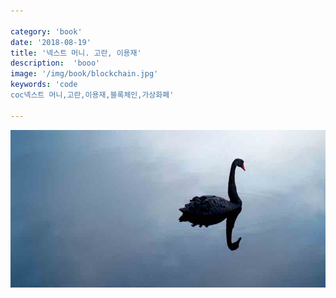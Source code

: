```yaml
---

category: 'book'
date: '2018-08-19'
title: '넥스트 머니. 고란, 이용재'
description:  'booo'
image: '/img/book/blockchain.jpg'
keywords: 'code
coc넥스트 머니,고란,이용재,블록체인,가상화폐'

---
```


![blackswan](/img/book/black-swan.jpg "blackswan")